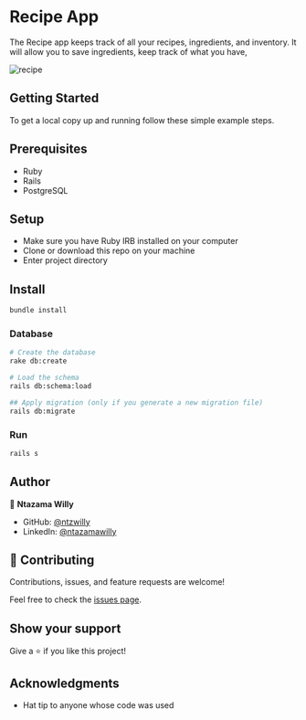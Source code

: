 # Recipe App

The Recipe app keeps track of all your recipes, ingredients, and inventory. It will allow you to save ingredients, keep track of what you have,

![recipe](https://user-images.githubusercontent.com/9049260/153709727-4938019b-21cb-404e-b443-8df7abaa5e1d.png)
## Getting Started

To get a local copy up and running follow these simple example steps.

## Prerequisites
  - Ruby
  - Rails
  - PostgreSQL

## Setup

- Make sure you have Ruby IRB installed on your computer
- Clone or download this repo on your machine
- Enter project directory
## Install

```sh
bundle install
```

### Database

```sh
# Create the database
rake db:create

# Load the schema
rails db:schema:load

## Apply migration (only if you generate a new migration file)
rails db:migrate
```
### Run

```sh
rails s
```
## Author

👤 **Ntazama Willy**

- GitHub: [@ntzwilly](https://github.com/ntzwilly)
- LinkedIn: [@ntazamawilly](https://linkedin.com/in/ntazama-willy-b676b7aa)

## 🤝 Contributing

Contributions, issues, and feature requests are welcome!

Feel free to check the [issues page](../../issues/).

## Show your support

Give a ⭐️ if you like this project!

## Acknowledgments

- Hat tip to anyone whose code was used